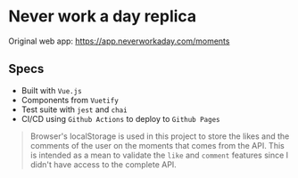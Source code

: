 # Never work a day replica
Original web app: https://app.neverworkaday.com/moments

## Specs
 - Built with `Vue.js`
 - Components from `Vuetify`
 - Test suite with  `jest` and `chai`
 - CI/CD using `Github Actions` to deploy to `Github Pages`

> Browser's localStorage is used in this project to store the likes and the comments of the user on the moments that comes from the API. This is intended as a mean to validate the `like` and `comment` features since I didn't have access to the complete API.
